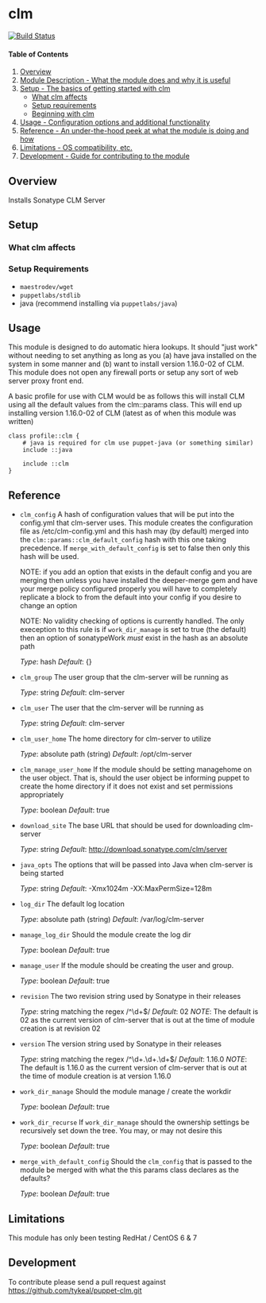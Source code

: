 # clm

[![Build Status](https://travis-ci.org/tykeal/puppet-clm.png)](https://travis-ci.org/tykeal/puppet-clm)

#### Table of Contents

1. [Overview](#overview)
2. [Module Description - What the module does and why it is useful](#module-description)
3. [Setup - The basics of getting started with clm](#setup)
    * [What clm affects](#what-clm-affects)
    * [Setup requirements](#setup-requirements)
    * [Beginning with clm](#beginning-with-clm)
4. [Usage - Configuration options and additional functionality](#usage)
5. [Reference - An under-the-hood peek at what the module is doing and how](#reference)
5. [Limitations - OS compatibility, etc.](#limitations)
6. [Development - Guide for contributing to the module](#development)

## Overview

Installs Sonatype CLM Server

## Setup

### What clm affects

### Setup Requirements

 * `maestrodev/wget`
 * `puppetlabs/stdlib`
 * java (recommend installing via `puppetlabs/java`)

## Usage

This module is designed to do automatic hiera lookups. It should "just
work" without needing to set anything as long as you (a) have java
installed on the system in some manner and (b) want to install version
1.16.0-02 of CLM. This module does not open any firewall ports or setup
any sort of web server proxy front end.

A basic profile for use with CLM would be as follows this will install
CLM using all the default values from the clm::params class. This will
end up installing version 1.16.0-02 of CLM (latest as of when this
module was written)

```puppet
class profile::clm {
    # java is required for clm use puppet-java (or something similar)
    include ::java

    include ::clm
}
```
## Reference

 * `clm_config`
   A hash of configuration values that will be put into the config.yml
   that clm-server uses. This module creates the configuration file as
   /etc/clm-config.yml and this hash may (by default) merged into the
   `clm::params::clm_default_config` hash with this one taking
   precedence. If `merge_with_default_config` is set to false then only
   this hash will be used.

   NOTE: if you add an option that exists in the default config and you
   are merging then unless you have installed the deeper-merge gem and
   have your merge policy configured properly you will have to
   completely replicate a block to from the default into your config if
   you desire to change an option

   NOTE: No validity checking of options is currently handled. The only
   exeception to this rule is if `work_dir_manage` is set to true (the
   default) then an option of sonatypeWork *must* exist in the hash as an
   absolute path

   *Type*: hash
   *Default*: {}

 * `clm_group`
   The user group that the clm-server will be running as

   *Type*: string
   *Default*: clm-server

 * `clm_user`
   The user that the clm-server will be running as

   *Type*: string
   *Default*: clm-server

 * `clm_user_home`
   The home directory for clm-server to utilize

   *Type*: absolute path (string)
   *Default*: /opt/clm-server

 * `clm_manage_user_home`
   If the module should be setting managehome on the user object. That
   is, should the user object be informing puppet to create the home
   directory if it does not exist and set permissions appropriately

   *Type*: boolean
   *Default*: true

 * `download_site`
   The base URL that should be used for downloading clm-server

   *Type*: string
   *Default*: http://download.sonatype.com/clm/server

 * `java_opts`
   The options that will be passed into Java when clm-server is being
   started

   *Type*: string
   *Default*: -Xmx1024m -XX:MaxPermSize=128m

 * `log_dir`
   The default log location

   *Type*: absolute path (string)
   *Default*: /var/log/clm-server

 * `manage_log_dir`
   Should the module create the log dir

   *Type*: boolean
   *Default*: true

 * `manage_user`
   If the module should be creating the user and group.

   *Type*: boolean
   *Default*: true

 * `revision`
   The two revision string used by Sonatype in their releases

   *Type*: string matching the regex /^\d+$/
   *Default*: 02
   *NOTE*: The default is 02 as the current version of clm-server that is
   out at the time of module creation is at revision 02

 * `version`
   The version string used by Sonatype in their releases

   *Type*: string matching the regex /^\d+\.\d+\.\d+$/
   *Default*: 1.16.0
   *NOTE*: The default is 1.16.0 as the current version of clm-server
   that is out at the time of module creation is at version 1.16.0

 * `work_dir_manage`
   Should the module manage / create the workdir

   *Type*: boolean
   *Default*: true

 * `work_dir_recurse`
   If `work_dir_manage` should the ownership settings be recursively set
   down the tree. You may, or may not desire this

   *Type*: boolean
   *Default*: true

 * `merge_with_default_config`
   Should the `clm_config` that is passed to the module be merged with
   what the this params class declares as the defaults?

   *Type*: boolean
   *Default*: true


## Limitations

This module has only been testing RedHat / CentOS 6 & 7

## Development

To contribute please send a pull request against
https://github.com/tykeal/puppet-clm.git

